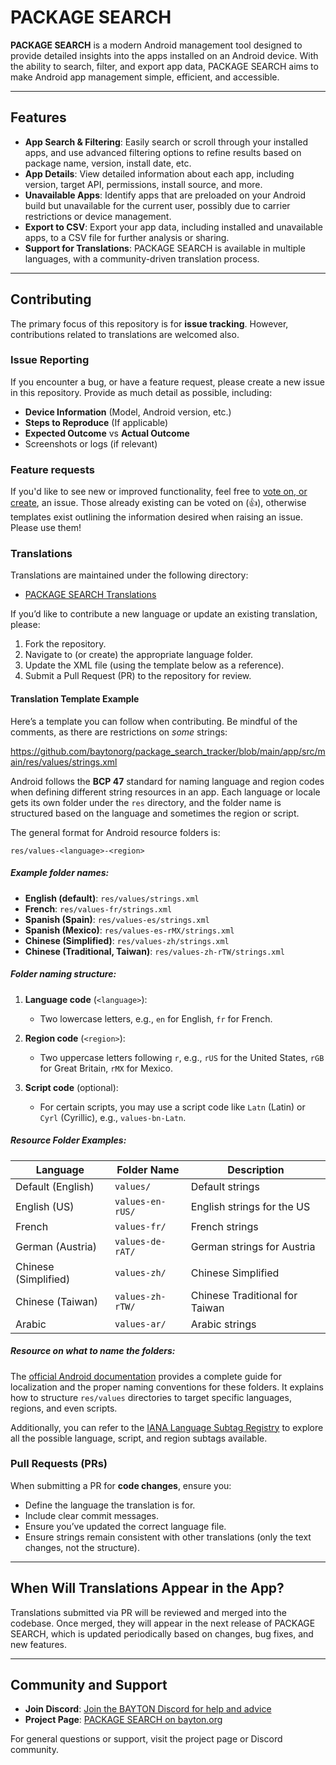 # PACKAGE SEARCH

**PACKAGE SEARCH** is a modern Android management tool designed to provide detailed insights into the apps installed on an Android device. With the ability to search, filter, and export app data, PACKAGE SEARCH aims to make Android app management simple, efficient, and accessible.

---

## Features

- **App Search & Filtering**: Easily search or scroll through your installed apps, and use advanced filtering options to refine results based on package name, version, install date, etc.
- **App Details**: View detailed information about each app, including version, target API, permissions, install source, and more.
- **Unavailable Apps**: Identify apps that are preloaded on your Android build but unavailable for the current user, possibly due to carrier restrictions or device management.
- **Export to CSV**: Export your app data, including installed and unavailable apps, to a CSV file for further analysis or sharing.
- **Support for Translations**: PACKAGE SEARCH is available in multiple languages, with a community-driven translation process.

---

## Contributing

The primary focus of this repository is for **issue tracking**. However, contributions related to translations are welcomed also.

### Issue Reporting
If you encounter a bug, or have a feature request, please create a new issue in this repository. Provide as much detail as possible, including:

- **Device Information** (Model, Android version, etc.)
- **Steps to Reproduce** (If applicable)
- **Expected Outcome** vs **Actual Outcome**
- Screenshots or logs (if relevant)

### Feature requests
If you'd like to see new or improved functionality, feel free to [vote on, or create](https://github.com/baytonorg/package_search_tracker/issues), an issue. Those already existing can be voted on (👍), otherwise templates exist outlining the information desired when raising an issue. Please use them!

### Translations
Translations are maintained under the following directory:

- [PACKAGE SEARCH Translations](https://github.com/baytonorg/package_search_tracker/tree/main/app/src/main/res)

If you’d like to contribute a new language or update an existing translation, please:

1. Fork the repository.
2. Navigate to (or create) the appropriate language folder.
3. Update the XML file (using the template below as a reference).
4. Submit a Pull Request (PR) to the repository for review.

#### Translation Template Example
Here’s a template you can follow when contributing. Be mindful of the comments, as there are restrictions on _some_ strings:

https://github.com/baytonorg/package_search_tracker/blob/main/app/src/main/res/values/strings.xml

Android follows the **BCP 47** standard for naming language and region codes when defining different string resources in an app. Each language or locale gets its own folder under the `res` directory, and the folder name is structured based on the language and sometimes the region or script. 

The general format for Android resource folders is:

```
res/values-<language>-<region>
```

##### Example folder names:

- **English (default)**: `res/values/strings.xml`
- **French**: `res/values-fr/strings.xml`
- **Spanish (Spain)**: `res/values-es/strings.xml`
- **Spanish (Mexico)**: `res/values-es-rMX/strings.xml`
- **Chinese (Simplified)**: `res/values-zh/strings.xml`
- **Chinese (Traditional, Taiwan)**: `res/values-zh-rTW/strings.xml`

##### Folder naming structure:

1. **Language code** (`<language>`): 
   - Two lowercase letters, e.g., `en` for English, `fr` for French.
   
2. **Region code** (`<region>`): 
   - Two uppercase letters following `r`, e.g., `rUS` for the United States, `rGB` for Great Britain, `rMX` for Mexico.
   
3. **Script code** (optional): 
   - For certain scripts, you may use a script code like `Latn` (Latin) or `Cyrl` (Cyrillic), e.g., `values-bn-Latn`.

##### Resource Folder Examples:

| Language           | Folder Name       | Description                              |
|--------------------|-------------------|------------------------------------------|
| Default (English)   | `values/`         | Default strings                          |
| English (US)        | `values-en-rUS/`  | English strings for the US               |
| French              | `values-fr/`      | French strings                           |
| German (Austria)    | `values-de-rAT/`  | German strings for Austria               |
| Chinese (Simplified)| `values-zh/`      | Chinese Simplified                       |
| Chinese (Taiwan)    | `values-zh-rTW/`  | Chinese Traditional for Taiwan           |
| Arabic              | `values-ar/`      | Arabic strings                           |

##### Resource on what to name the folders:

The [official Android documentation](https://developer.android.com/guide/topics/resources/localization) provides a complete guide for localization and the proper naming conventions for these folders. It explains how to structure `res/values` directories to target specific languages, regions, and even scripts.

Additionally, you can refer to the [IANA Language Subtag Registry](https://www.iana.org/assignments/language-subtag-registry/language-subtag-registry) to explore all the possible language, script, and region subtags available. 

### Pull Requests (PRs)
When submitting a PR for **code changes**, ensure you:

- Define the language the translation is for.
- Include clear commit messages.
- Ensure you’ve updated the correct language file.
- Ensure strings remain consistent with other translations (only the text changes, not the structure).

---

## When Will Translations Appear in the App?

Translations submitted via PR will be reviewed and merged into the codebase. Once merged, they will appear in the next release of PACKAGE SEARCH, which is updated periodically based on changes, bug fixes, and new features.

---

## Community and Support

- **Join Discord**: [Join the BAYTON Discord for help and advice](https://discord.gg/5yMfb9UWm9)
- **Project Page**: [PACKAGE SEARCH on bayton.org](https://bayton.org/projects/package-search)

For general questions or support, visit the project page or Discord community.
